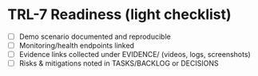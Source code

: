 # TRL-7 Readiness (light checklist)

- [ ] Demo scenario documented and reproducible
- [ ] Monitoring/health endpoints linked
- [ ] Evidence links collected under EVIDENCE/ (videos, logs, screenshots)
- [ ] Risks & mitigations noted in TASKS/BACKLOG or DECISIONS
